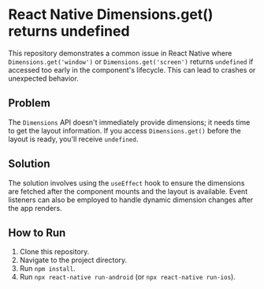 # React Native Dimensions.get() returns undefined

This repository demonstrates a common issue in React Native where `Dimensions.get('window')` or `Dimensions.get('screen')` returns `undefined` if accessed too early in the component's lifecycle.  This can lead to crashes or unexpected behavior.

## Problem

The `Dimensions` API doesn't immediately provide dimensions; it needs time to get the layout information. If you access `Dimensions.get()` before the layout is ready, you'll receive `undefined`.

## Solution

The solution involves using the `useEffect` hook to ensure the dimensions are fetched after the component mounts and the layout is available.  Event listeners can also be employed to handle dynamic dimension changes after the app renders. 

## How to Run

1. Clone this repository.
2. Navigate to the project directory.
3. Run `npm install`.
4. Run `npx react-native run-android` (or `npx react-native run-ios`).